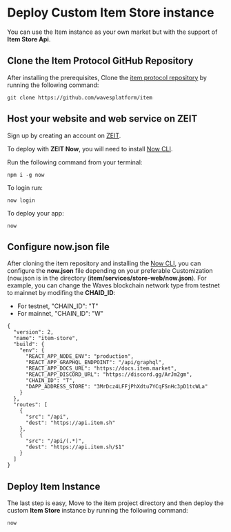 # Deploy Custom Item Store instance

You can use the Item instance as your own market but with the support of **Item Store Api**.

## Clone the Item Protocol GitHub Repository

After installing the prerequisites, Clone the [item protocol repository](https://github.com/wavesplatform/item) by running the following command:

```
git clone https://github.com/wavesplatform/item
```

## Host your website and web service on ZEIT

Sign up by creating an account on [ZEIT](https://zeit.co/docs).

To deploy with **ZEIT Now**, you will need to install [Now CLI](https://zeit.co/download).

Run the following command from your terminal:

```
npm i -g now
```
To login run:

```
now login
```

To deploy your app:

```
now
```

## Configure now.json file

After cloning the item repository and installing the [Now CLI](https://zeit.co/download), you can configure the **now.json** file depending on your preferable Customization (now.json is in the directory (**item/services/store-web/now.json**). For example, you can change the Waves blockchain network type from testnet to mainnet by modifing the **CHAID_ID**:

* For testnet, "CHAIN_ID": "T"
* For mainnet, "CHAIN_ID": "W"

```
{
  "version": 2,
  "name": "item-store",
  "build": {
    "env": {
      "REACT_APP_NODE_ENV": "production",
      "REACT_APP_GRAPHQL_ENDPOINT": "/api/graphql",
      "REACT_APP_DOCS_URL": "https://docs.item.market",
      "REACT_APP_DISCORD_URL": "https://discord.gg/ArJm2gm",
      "CHAIN_ID": "T",
      "DAPP_ADDRESS_STORE": "3MrDcz4LFFjPhXdtu7YCqFSnHc3pD1tcWLa"
    }
  },
  "routes": [
    {
      "src": "/api",
      "dest": "https://api.item.sh"
    },
    {
      "src": "/api/(.*)",
      "dest": "https://api.item.sh/$1"
    }
  ]
}
```

## Deploy Item Instance

The last step is easy, Move to the item project directory and then deploy the custom **Item Store** instance by running the following command:

```
now
```
